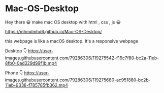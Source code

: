 # Mac-OS-Desktop
Hey there 😀
make mac OS desktop with html , css , js 😀



  https://mhmdmhd6.github.io/Mac-OS-Desktop/
  
  this webpage is like a macOS desktop.
  It's a responsive webpage
  
  
  Desktop 👇
https://user-images.githubusercontent.com/79286306/119275542-f16c7f80-bc2a-11eb-8fb0-0ad329d99f1b.mp4


  Phone 👇
https://user-images.githubusercontent.com/79286306/119275680-ac951880-bc2b-11eb-9338-f785785fb362.mp4






